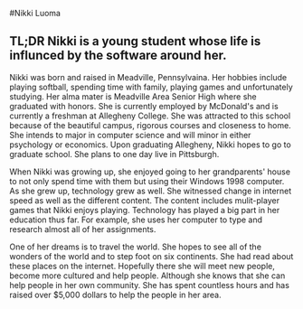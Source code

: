 #Nikki Luoma
## TL;DR Nikki is a young student whose life is influnced by the software around her.
Nikki was born and raised in Meadville, Pennsylvaina. Her hobbies include playing softball, spending time with family, playing games and unfortunately studying. Her alma mater is Meadville Area Senior High where she graduated with honors. She is currently employed by McDonald's and is currently a freshman at Allegheny College. She was attracted to this school because of the beautiful campus, rigorous courses and closeness to home. She intends to major in computer science and will minor in either psychology or economics. Upon graduating Allegheny, Nikki hopes to go to graduate school. She plans to one day live in Pittsburgh.

When Nikki was growing up, she enjoyed going to her grandparents' house to not only spend time with them but using their Windows 1998 computer. As she grew up, technology grew as well. She witnessed change in internet speed as well as the different content. The content includes mulit-player games that Nikki enjoys playing. Technology has played a big part in her education thus far. For example, she uses her computer to type and research almost all of her assignments.

One of her dreams is to travel the world. She hopes to see all of the wonders of the world and to step foot on six continents. She had read about these places on the internet. Hopefully there she will meet new people, become more cultured and help people. Although she knows that she can help people in her own community. She has spent countless hours and has raised over $5,000 dollars to help the people in her area.
